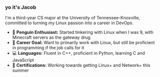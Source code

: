 ### yo it's Jacob

I'm a third-year CS major at the University of Tennessee-Knoxville, committed to turning my Linux passion into a career in DevOps.

- 🐧 **Penguin Enthusiast:** Started tinkering with Linux when I was 9, with Minecraft servers as the gateway drug
- 💼 **Career Goal:** Want to primarily work with Linux, but still be proficient in programming if the job calls for it
- 💻 **Languages:** Fluent in C++, proficient in Python, learning C and JavaScript
- 📃 **Certifications:** Working towards getting Linux+ and Network+ this summer


